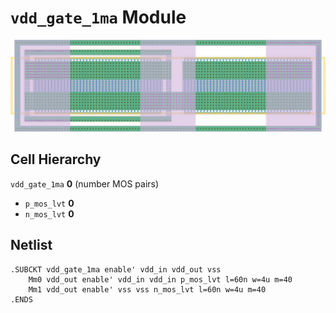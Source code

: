 # `vdd_gate_1ma` Module
![Layout](vdd_gate_1ma.png)

## Cell Hierarchy

`vdd_gate_1ma` **0** (number MOS pairs)
- `p_mos_lvt` **0**
- `n_mos_lvt` **0**

## Netlist

```
.SUBCKT vdd_gate_1ma enable' vdd_in vdd_out vss
    Mm0 vdd_out enable' vdd_in vdd_in p_mos_lvt l=60n w=4u m=40
    Mm1 vdd_out enable' vss vss n_mos_lvt l=60n w=4u m=40
.ENDS
```
